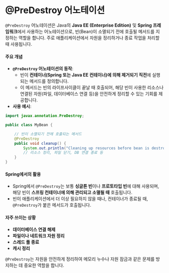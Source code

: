 # @PreDestroy 어노테이션

`@PreDestroy` 어노테이션은 Java의 **Java EE (Enterprise Edition)** 및 **Spring 프레임워크**에서 사용하는 어노테이션으로, 빈(Bean)이 소멸되기 전에 호출될 메서드를 지정하는 역할을 합니다. 주로 애플리케이션에서 자원을 정리하거나 종료 작업을 처리할 때 사용됩니다.

#### 주요 개념

* **`@PreDestroy` 어노테이션의 동작**:
  * 빈이 **컨테이너(Spring 또는 Java EE 컨테이너)에 의해 제거되기 직전**에 실행되는 메서드를 정의합니다.
  * 이 메서드는 빈의 라이프사이클이 끝날 때 호출되어, 해당 빈이 사용한 리소스나 연결된 자원(파일, 데이터베이스 연결 등)을 안전하게 정리할 수 있는 기회를 제공합니다.
* **사용 예시**:

```java
import javax.annotation.PreDestroy;

public class MyBean {

    // 빈이 소멸되기 전에 호출되는 메서드
    @PreDestroy
    public void cleanup() {
        System.out.println("Cleaning up resources before bean is destroyed");
        // 리소스 정리, 파일 닫기, DB 연결 종료 등
    }
}
```

#### Spring에서의 활용

* Spring에서 `@PreDestroy`는 보통 **싱글톤 빈**이나 **프로토타입 빈**에 대해 사용되며, 해당 빈이 **스프링 컨테이너에 의해 관리되고 소멸될 때** 호출됩니다.
* 빈이 애플리케이션에서 더 이상 필요하지 않을 때나, 컨테이너가 종료될 때, `@PreDestroy`가 붙은 메서드가 호출됩니다.

#### 자주 쓰이는 상황

* **데이터베이스 연결 해제**
* **파일이나 네트워크 자원 정리**
* **스레드 풀 종료**
* **캐시 정리**

`@PreDestroy`는 자원을 안전하게 정리하여 메모리 누수나 자원 잠금과 같은 문제를 방지하는 데 중요한 역할을 합니다.
